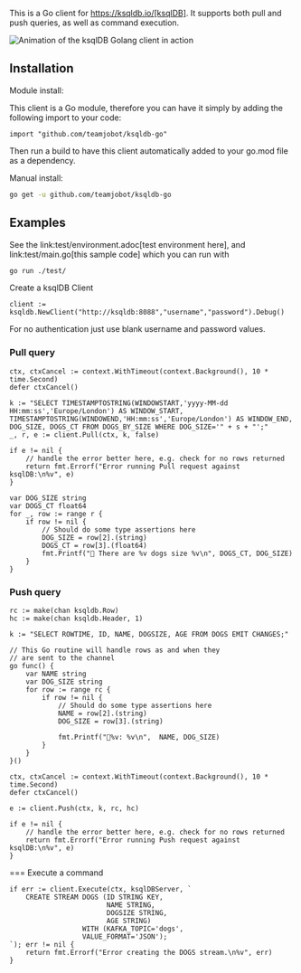 This is a Go client for https://ksqldb.io/[ksqlDB]. It supports both pull and push queries, as well as command execution.

![Animation of the ksqlDB Golang client in action](ksqldb-go.gif)

## Installation

Module install:

This client is a Go module, therefore you can have it simply by adding the following import to your code:

```Golang
import "github.com/teamjobot/ksqldb-go"
```

Then run a build to have this client automatically added to your go.mod file as a dependency.

Manual install:

```bash
go get -u github.com/teamjobot/ksqldb-go
```

## Examples

See the link:test/environment.adoc[test environment here], and link:test/main.go[this sample code] which you can run with

```bash
go run ./test/
```

Create a ksqlDB Client 

```Golang
client := ksqldb.NewClient("http://ksqldb:8088","username","password").Debug()
```

For no authentication just use blank username and password values. 

### Pull query

```Golang
ctx, ctxCancel := context.WithTimeout(context.Background(), 10 * time.Second)
defer ctxCancel()

k := "SELECT TIMESTAMPTOSTRING(WINDOWSTART,'yyyy-MM-dd HH:mm:ss','Europe/London') AS WINDOW_START, TIMESTAMPTOSTRING(WINDOWEND,'HH:mm:ss','Europe/London') AS WINDOW_END, DOG_SIZE, DOGS_CT FROM DOGS_BY_SIZE WHERE DOG_SIZE='" + s + "';"
_, r, e := client.Pull(ctx, k, false)

if e != nil {
    // handle the error better here, e.g. check for no rows returned
    return fmt.Errorf("Error running Pull request against ksqlDB:\n%v", e)
}

var DOG_SIZE string
var DOGS_CT float64
for _, row := range r {
    if row != nil {
        // Should do some type assertions here
        DOG_SIZE = row[2].(string)
        DOGS_CT = row[3].(float64)
        fmt.Printf("🐶 There are %v dogs size %v\n", DOGS_CT, DOG_SIZE)
    }
}
```

### Push query

```Golang
rc := make(chan ksqldb.Row)
hc := make(chan ksqldb.Header, 1)

k := "SELECT ROWTIME, ID, NAME, DOGSIZE, AGE FROM DOGS EMIT CHANGES;"

// This Go routine will handle rows as and when they
// are sent to the channel
go func() {
    var NAME string
    var DOG_SIZE string
    for row := range rc {
        if row != nil {
            // Should do some type assertions here
            NAME = row[2].(string)
            DOG_SIZE = row[3].(string)

            fmt.Printf("🐾%v: %v\n",  NAME, DOG_SIZE)
        }
    }
}()

ctx, ctxCancel := context.WithTimeout(context.Background(), 10 * time.Second)
defer ctxCancel()

e := client.Push(ctx, k, rc, hc)

if e != nil {
    // handle the error better here, e.g. check for no rows returned
    return fmt.Errorf("Error running Push request against ksqlDB:\n%v", e)
}
```

=== Execute a command

```Golang
if err := client.Execute(ctx, ksqlDBServer, `
	CREATE STREAM DOGS (ID STRING KEY, 
						NAME STRING, 
						DOGSIZE STRING, 
						AGE STRING) 
				  WITH (KAFKA_TOPIC='dogs', 
				  VALUE_FORMAT='JSON');
`); err != nil {
    return fmt.Errorf("Error creating the DOGS stream.\n%v", err)
}
```